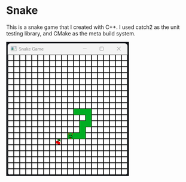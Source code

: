 # Snake

This is a snake game that I created with C++. I used catch2 as the unit testing library, and CMake as the meta build system.

![Snake Game Screenshot](media/screenshot.PNG)
